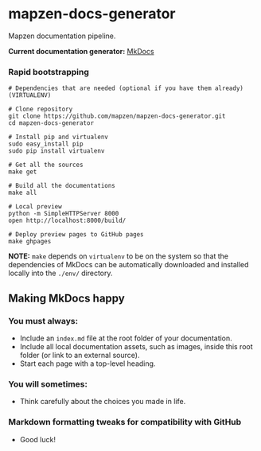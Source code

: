# mapzen-docs-generator

Mapzen documentation pipeline.

**Current documentation generator:** [MkDocs](http://www.mkdocs.org/)

### Rapid bootstrapping

```shell
# Dependencies that are needed (optional if you have them already)
(VIRTUALENV)

# Clone repository
git clone https://github.com/mapzen/mapzen-docs-generator.git
cd mapzen-docs-generator

# Install pip and virtualenv
sudo easy_install pip
sudo pip install virtualenv

# Get all the sources
make get

# Build all the documentations
make all

# Local preview
python -m SimpleHTTPServer 8000
open http://localhost:8000/build/

# Deploy preview pages to GitHub pages
make ghpages
```

**NOTE:** `make` depends on `virtualenv` to be on the system so that the dependencies of MkDocs can be automatically downloaded and installed locally into the `./env/` directory.

## Making MkDocs happy

### You must always:

- Include an `index.md` file at the root folder of your documentation.
- Include all local documentation assets, such as images, inside this root folder (or link to an external source).
- Start each page with a top-level heading.

### You will sometimes:

- Think carefully about the choices you made in life.

### Markdown formatting tweaks for compatibility with GitHub

- Good luck!
